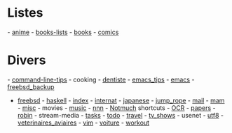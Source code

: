Listes
======

\- [anime](anime "wikilink") - [books-lists](books-lists "wikilink") -
[books](books "wikilink") - [comics](comics "wikilink")

Divers
======

\- [command-line-tips](command-line-tips "wikilink") - cooking -
[dentiste](dentiste "wikilink") - [emacs\_tips](emacs_tips "wikilink") -
[emacs](emacs "wikilink") - [freebsd\_backup](freebsd_backup "wikilink")
- [freebsd](freebsd "wikilink") - [haskell](haskell "wikilink") -
[index](index "wikilink") - [internat](internat "wikilink") -
[japanese](japanese "wikilink") - [jump\_rope](jump_rope "wikilink") -
[mail](mail "wikilink") - [mam](mam "wikilink") -
[misc](misc "wikilink") - movies - [music](music "wikilink") -
[nnn](nnn "wikilink") - [Notmuch](Notmuch "wikilink") shortcuts -
[OCR](OCR "wikilink") - [papers](papers "wikilink") -
[robin](robin "wikilink") - stream-media - [tasks](tasks "wikilink") -
[todo](todo "wikilink") - [travel](travel "wikilink") -
[tv\_shows](tv_shows "wikilink") - usenet - [utf8](utf8 "wikilink") -
[veterinaires\_aviaires](veterinaires_aviaires "wikilink") -
[vim](vim "wikilink") - [voiture](voiture "wikilink") -
[workout](workout "wikilink")
